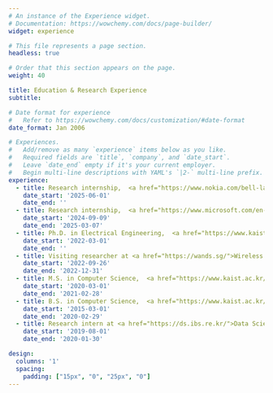 ```yaml
---
# An instance of the Experience widget.
# Documentation: https://wowchemy.com/docs/page-builder/
widget: experience

# This file represents a page section.
headless: true

# Order that this section appears on the page.
weight: 40

title: Education & Research Experience
subtitle:

# Date format for experience
#   Refer to https://wowchemy.com/docs/customization/#date-format
date_format: Jan 2006

# Experiences.
#   Add/remove as many `experience` items below as you like.
#   Required fields are `title`, `company`, and `date_start`.
#   Leave `date_end` empty if it's your current employer.
#   Begin multi-line descriptions with YAML's `|2-` multi-line prefix.
experience:
  - title: Research internship,  <a href="https://www.nokia.com/bell-labs/research/">Nokia Bell Labs</a>, UK (Mentor <a href="https://lorenaqendro.github.io/">Lorena Qendro</a>, hosted by <a href="https://www.fahim-kawsar.net/">Fahim Kawsar</a>)
    date_start: '2025-06-01'
    date_end: ''
  - title: Research internship,  <a href="https://www.microsoft.com/en-us/research/lab/microsoft-research-asia/">Microsoft Research</a>, China (Mentor Prof. <a href="https://www.microsoft.com/en-us/research/people/liliqiu/">Lili Qiu</a>)
    date_start: '2024-09-09'
    date_end: '2025-03-07'
  - title: Ph.D. in Electrical Engineering,  <a href="https://www.kaist.ac.kr/en/">KAIST</a>, Republic of Korea (Advisor Prof. <a href="https://sites.google.com/site/wewantsj/">Sung-Ju Lee</a>)
    date_start: '2022-03-01'
    date_end: ''
  - title: Visiting researcher at <a href="https://wands.sg/">Wireless and Networked Distributed Sensing (WANDS) group</a>, <a href="https://www.ntu.edu.sg/">NTU</a>, Singapore (Advisor Prof. <a href="https://personal.ntu.edu.sg/limo/">Mo Li</a>)
    date_start: '2022-09-26'
    date_end: '2022-12-31'
  - title: M.S. in Computer Science,  <a href="https://www.kaist.ac.kr/en/">KAIST</a>, Republic of Korea (Advisor Prof. <a href="https://sites.google.com/site/wewantsj/">Sung-Ju Lee</a>)
    date_start: '2020-03-01'
    date_end: '2021-02-28'
  - title: B.S. in Computer Science,  <a href="https://www.kaist.ac.kr/en/">KAIST</a>, Republic of Korea (Cum Laude)
    date_start: '2015-03-01'
    date_end: '2020-02-29'
  - title: Research intern at <a href="https://ds.ibs.re.kr/">Data Science Group</a>, <a href="https://www.kaist.ac.kr/en/">KAIST</a>, Republic of Korea (Advisor Prof. <a href="https://www.mpi-sp.org/cha">Meeyoung Cha</a>)
    date_start: '2019-08-01'
    date_end: '2020-01-30'

design:
  columns: '1'
  spacing:
    padding: ["15px", "0", "25px", "0"]
---
```

<style>
blockquote {
  display: none;
}
div.experience {
    font-size: 12pt;
    margin-left: 15%;
    margin-right: 15%;
    width: 70%
}
@media only screen and (max-width: 992px) {
  div.experience {
      font-size: 12pt;
      margin-left: 0%;
      margin-right: 0%;
      width: 100%
  }
}
</style>
